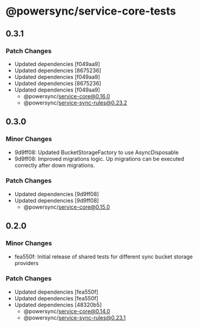 # @powersync/service-core-tests

## 0.3.1

### Patch Changes

- Updated dependencies [f049aa9]
- Updated dependencies [8675236]
- Updated dependencies [f049aa9]
- Updated dependencies [8675236]
- Updated dependencies [f049aa9]
  - @powersync/service-core@0.16.0
  - @powersync/service-sync-rules@0.23.2

## 0.3.0

### Minor Changes

- 9d9ff08: Updated BucketStorageFactory to use AsyncDisposable
- 9d9ff08: Improved migrations logic. Up migrations can be executed correctly after down migrations.

### Patch Changes

- Updated dependencies [9d9ff08]
- Updated dependencies [9d9ff08]
  - @powersync/service-core@0.15.0

## 0.2.0

### Minor Changes

- fea550f: Initial release of shared tests for different sync bucket storage providers

### Patch Changes

- Updated dependencies [fea550f]
- Updated dependencies [fea550f]
- Updated dependencies [48320b5]
  - @powersync/service-core@0.14.0
  - @powersync/service-sync-rules@0.23.1
